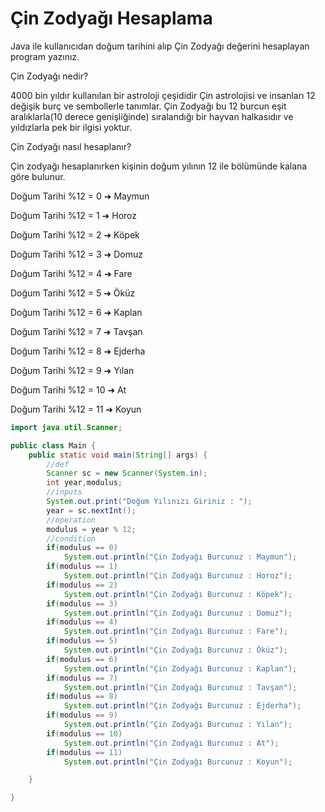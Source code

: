 # Çin Zodyağı Hesaplama
Java ile kullanıcıdan doğum tarihini alıp Çin Zodyağı değerini hesaplayan program yazınız.

Çin Zodyağı nedir?

4000 bin yıldır kullanılan bir astroloji çeşididir Çin astrolojisi ve insanları 12 değişik burç ve sembollerle tanımlar. Çin Zodyağı bu 12 burcun eşit aralıklarla(10 derece genişliğinde) sıralandığı bir hayvan halkasıdır ve yıldızlarla pek bir ilgisi yoktur.

Çin Zodyağı nasıl hesaplanır?

Çin zodyağı hesaplanırken kişinin doğum yılının 12 ile bölümünde kalana göre bulunur.

Doğum Tarihi %12 = 0 ➜ Maymun

Doğum Tarihi %12 = 1 ➜ Horoz

Doğum Tarihi %12 = 2 ➜ Köpek

Doğum Tarihi %12 = 3 ➜ Domuz

Doğum Tarihi %12 = 4 ➜ Fare

Doğum Tarihi %12 = 5 ➜ Öküz

Doğum Tarihi %12 = 6 ➜ Kaplan

Doğum Tarihi %12 = 7 ➜ Tavşan

Doğum Tarihi %12 = 8 ➜ Ejderha

Doğum Tarihi %12 = 9 ➜ Yılan

Doğum Tarihi %12 = 10 ➜ At

Doğum Tarihi %12 = 11 ➜ Koyun
```java
import java.util.Scanner;

public class Main {
    public static void main(String[] args) {
        //def
        Scanner sc = new Scanner(System.in);
        int year,modulus;
        //inputs
        System.out.print("Doğum Yılınızı Giriniz : ");
        year = sc.nextInt();
        //operation
        modulus = year % 12;
        //condition
        if(modulus == 0)
            System.out.println("Çin Zodyağı Burcunuz : Maymun");
        if(modulus == 1)
            System.out.println("Çin Zodyağı Burcunuz : Horoz");
        if(modulus == 2)
            System.out.println("Çin Zodyağı Burcunuz : Köpek");
        if(modulus == 3)
            System.out.println("Çin Zodyağı Burcunuz : Domuz");
        if(modulus == 4)
            System.out.println("Çin Zodyağı Burcunuz : Fare");
        if(modulus == 5)
            System.out.println("Çin Zodyağı Burcunuz : Öküz");
        if(modulus == 6)
            System.out.println("Çin Zodyağı Burcunuz : Kaplan");
        if(modulus == 7)
            System.out.println("Çin Zodyağı Burcunuz : Tavşan");
        if(modulus == 8)
            System.out.println("Çin Zodyağı Burcunuz : Ejderha");
        if(modulus == 9)
            System.out.println("Çin Zodyağı Burcunuz : Yılan");
        if(modulus == 10)
            System.out.println("Çin Zodyağı Burcunuz : At");
        if(modulus == 11)
            System.out.println("Çin Zodyağı Burcunuz : Koyun");

    }

}
```